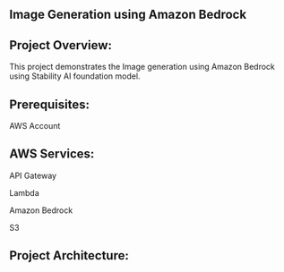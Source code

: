 ## Image Generation using Amazon Bedrock

## Project Overview:

This project demonstrates the Image generation using Amazon Bedrock using Stability AI foundation model.

## Prerequisites:

AWS Account 

## AWS Services:

API Gateway

Lambda 

Amazon Bedrock

S3

## Project Architecture:

